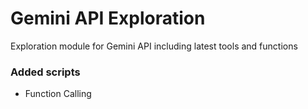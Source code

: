 # Gemini API Exploration
Exploration module for Gemini API including latest tools and functions

### Added scripts
- Function Calling
